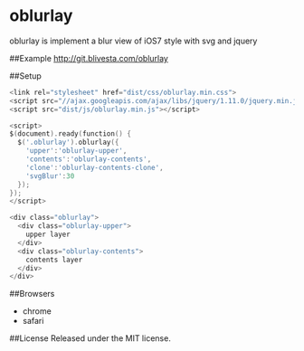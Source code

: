 oblurlay
==================
oblurlay is implement a blur view of iOS7 style with svg and jquery

##Example
http://git.blivesta.com/oblurlay

##Setup
~~~ go
<link rel="stylesheet" href="dist/css/oblurlay.min.css">
<script src="//ajax.googleapis.com/ajax/libs/jquery/1.11.0/jquery.min.js"></script>
<script src="dist/js/oblurlay.min.js"></script>

<script>
$(document).ready(function() {
  $('.oblurlay').oblurlay({
    'upper':'oblurlay-upper',
    'contents':'oblurlay-contents',
    'clone':'oblurlay-contents-clone',
    'svgBlur':30
  });
});
</script>

<div class="oblurlay">
  <div class="oblurlay-upper">
    upper layer
  </div>
  <div class="oblurlay-contents">
    contents layer
  </div>
</div>

~~~

##Browsers
- chrome
- safari

##License
Released under the MIT license.